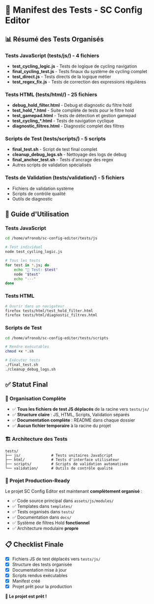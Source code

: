 # 🧪 Manifest des Tests - SC Config Editor

## 📊 Résumé des Tests Organisés

### Tests JavaScript (tests/js/) - 4 fichiers
- **test_cycling_logic.js** - Tests de logique de cycling navigation
- **final_cycling_test.js** - Tests finaux du système de cycling complet
- **test_direct.js** - Tests directs de la logique métier
- **test_regex_fix.js** - Tests de correction des expressions régulières

### Tests HTML (tests/html/) - 25 fichiers
- **debug_hold_filter.html** - Debug et diagnostic du filtre hold
- **test_hold_*.html** - Suite complète de tests pour le filtre hold
- **test_gamepad.html** - Tests de détection et gestion gamepad
- **test_cycling_*.html** - Tests de navigation cyclique
- **diagnostic_filtres.html** - Diagnostic complet des filtres

### Scripts de Test (tests/scripts/) - 5 scripts
- **final_test.sh** - Script de test final complet
- **cleanup_debug_logs.sh** - Nettoyage des logs de debug
- **final_anchor_test.sh** - Tests d'ancrage des regex
- Autres scripts de validation spécialisés

### Tests de Validation (tests/validation/) - 5 fichiers
- Fichiers de validation système
- Scripts de contrôle qualité
- Outils de diagnostic

## 🚀 Guide d'Utilisation

### Tests JavaScript
```bash
cd /home/afronob/sc-config-editor/tests/js

# Test individuel
node test_cycling_logic.js

# Tous les tests
for test in *.js; do
    echo "🧪 Test: $test"
    node "$test"
    echo "---"
done
```

### Tests HTML
```bash
# Ouvrir dans un navigateur
firefox tests/html/test_hold_filter.html
firefox tests/html/diagnostic_filtres.html
```

### Scripts de Test
```bash
cd /home/afronob/sc-config-editor/tests/scripts

# Rendre exécutables
chmod +x *.sh

# Exécuter tests
./final_test.sh
./cleanup_debug_logs.sh
```

## ✅ Statut Final

### 🎯 Organisation Complète
- ✅ **Tous les fichiers de test JS déplacés** de la racine vers `tests/js/`
- ✅ **Structure claire** : JS, HTML, Scripts, Validation séparés
- ✅ **Documentation complète** : README dans chaque dossier
- ✅ **Aucun fichier temporaire** à la racine du projet

### 🏗️ Architecture des Tests
```
tests/
├── js/              # Tests unitaires JavaScript
├── html/            # Tests d'interface utilisateur  
├── scripts/         # Scripts de validation automatisée
└── validation/      # Outils de contrôle qualité
```

### 🎉 Projet Production-Ready
Le projet SC Config Editor est maintenant **complètement organisé** :
- ✅ Code source principal dans `assets/js/modules/`
- ✅ Templates dans `templates/`
- ✅ Tests organisés dans `tests/`
- ✅ Documentation dans `docs/`
- ✅ Système de filtres Hold **fonctionnel**
- ✅ Architecture modulaire **propre**

## 📋 Checklist Finale
- [x] Fichiers JS de test déplacés vers `tests/js/`
- [x] Structure des tests organisée
- [x] Documentation mise à jour
- [x] Scripts rendus exécutables
- [x] Manifest créé
- [x] Projet prêt pour la production

**🚀 Le projet est prêt !**
